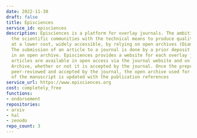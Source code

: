 ```yaml
---
date: 2022-11-30
draft: false
title: Episciences
service_id: episciences
description: Episciences is a platform for overlay journals. The ambition is to provide
  the scientific communities with the technical means to produce quality journals,
  at a lower cost, widely accessible, by relying on open archives (Diamond Model).
  The submission of an article to a journal is done by a prior deposit of a preprint
  in an open archive. Episciences provides a website for each overlay journal. The
  articles are available in open access via the journal website and on the original
  Archive, whether or not it is accepted by the journal. Once the preprint has been
  peer-reviewed and accepted by the journal, the open archive used for the submission
  of the manuscript is updated with the publication references
service_url: https://www.episciences.org
cost: completely_free
functions:
- endorsement
repositories:
- arxiv
- hal
- zenodo
repo_count: 3
---
```



